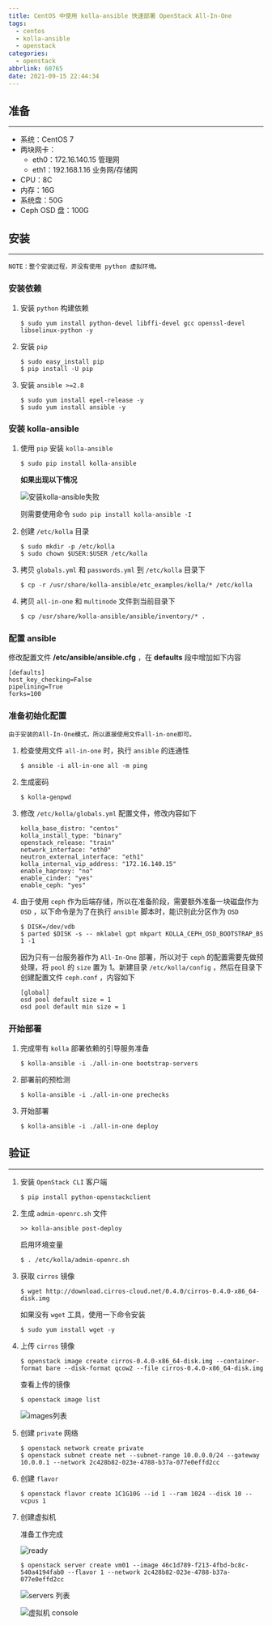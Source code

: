 ```yaml
---
title: CentOS 中使用 kolla-ansible 快速部署 OpenStack All-In-One
tags:
  - centos
  - kolla-ansible
  - openstack
categories:
  - openstack
abbrlink: 60765
date: 2021-09-15 22:44:34
---
```


## 准备
___

- 系统：CentOS 7
- 两块网卡：
    - eth0：172.16.140.15   管理网
    - eth1：192.168.1.16    业务网/存储网
- CPU：8C
- 内存：16G
- 系统盘：50G
- Ceph OSD 盘：100G

## 安装
___

`NOTE：整个安装过程，并没有使用 python 虚拟环境。`

### 安装依赖

1. 安装 `python` 构建依赖

    ```shell
    $ sudo yum install python-devel libffi-devel gcc openssl-devel libselinux-python -y
    ```

2. 安装 `pip`

    ```shell
    $ sudo easy_install pip
    $ pip install -U pip
    ```

3. 安装 `ansible >=2.8`

    ```shell
    $ sudo yum install epel-release -y
    $ sudo yum install ansible -y
    ```

### 安装 kolla-ansible

1. 使用 `pip` 安装 `kolla-ansible`

    ```shell
    $ sudo pip install kolla-ansible
    ```

    **如果出现以下情况**

    ![安装kolla-ansible失败](https://zbx-pic.oss-cn-shanghai.aliyuncs.com/iseeyou/20200205200301456.png)

    则需要使用命令 `sudo pip install kolla-ansible -I`

2. 创建 `/etc/kolla` 目录

    ```shell
    $ sudo mkdir -p /etc/kolla
    $ sudo chown $USER:$USER /etc/kolla
    ```

3. 拷贝 `globals.yml` 和 `passwords.yml` 到 `/etc/kolla` 目录下

    ```shell
    $ cp -r /usr/share/kolla-ansible/etc_examples/kolla/* /etc/kolla
    ```

4. 拷贝 `all-in-one` 和 `multinode` 文件到当前目录下

    ```shell
    $ cp /usr/share/kolla-ansible/ansible/inventory/* .
    ```

### 配置 ansible

修改配置文件 **/etc/ansible/ansible.cfg** ，在 **defaults** 段中增加如下内容

```text
[defaults]
host_key_checking=False
pipelining=True
forks=100
```

### 准备初始化配置

`由于安装的All-In-One模式，所以直接使用文件all-in-one即可。`

1. 检查使用文件 `all-in-one` 时，执行 `ansible` 的连通性

    ```shell
    $ ansible -i all-in-one all -m ping
    ```

2. 生成密码

    ```shell
    $ kolla-genpwd
    ```

3. 修改 `/etc/kolla/globals.yml` 配置文件，修改内容如下

    ```text
    kolla_base_distro: "centos"
    kolla_install_type: "binary"
    openstack_release: "train"
    network_interface: "eth0"
    neutron_external_interface: "eth1"
    kolla_internal_vip_address: "172.16.140.15"
    enable_haproxy: "no"
    enable_cinder: "yes"
    enable_ceph: "yes"
    ```

4. 由于使用 `ceph` 作为后端存储，所以在准备阶段，需要额外准备一块磁盘作为 `OSD` ，以下命令是为了在执行 `ansible` 脚本时，能识别此分区作为 `OSD`

    ```shell
    $ DISK=/dev/vdb
    $ parted $DISK -s -- mklabel gpt mkpart KOLLA_CEPH_OSD_BOOTSTRAP_BS 1 -1
    ```

    因为只有一台服务器作为 `All-In-One` 部署，所以对于 `ceph` 的配置需要先做预处理，将 `pool` 的 `size` 置为 1。新建目录 `/etc/kolla/config` ，然后在目录下创建配置文件 `ceph.conf` ，内容如下

    ```text
    [global]
    osd pool default size = 1
    osd pool default min size = 1
    ```

### 开始部署

1. 完成带有 `kolla` 部署依赖的引导服务准备

    ```shell
    $ kolla-ansible -i ./all-in-one bootstrap-servers
    ```

2. 部署前的预检测

    ```shell
    $ kolla-ansible -i ./all-in-one prechecks
    ```

3. 开始部署

    ```shell
    $ kolla-ansible -i ./all-in-one deploy
    ```

## 验证
___

1. 安装 `OpenStack CLI` 客户端

    ```shell
    $ pip install python-openstackclient
    ```

2. 生成 `admin-openrc.sh` 文件

    ```shell
    >> kolla-ansible post-deploy
    ```

    启用环境变量

    ```shell
    $ . /etc/kolla/admin-openrc.sh
    ```

3. 获取 `cirros` 镜像

    ```shell
    $ wget http://download.cirros-cloud.net/0.4.0/cirros-0.4.0-x86_64-disk.img
    ```

    如果没有 `wget` 工具，使用一下命令安装

    ```shell
    $ sudo yum install wget -y
    ```

4. 上传 `cirros` 镜像

    ```shell
    $ openstack image create cirros-0.4.0-x86_64-disk.img --container-format bare --disk-format qcow2 --file cirros-0.4.0-x86_64-disk.img
    ```

    查看上传的镜像

    ```shell
    $ openstack image list
    ```

    ![images列表](https://zbx-pic.oss-cn-shanghai.aliyuncs.com/iseeyou/20200206091856874.png)

5. 创建 `private` 网络

    ```shell
    $ openstack network create private
    $ openstack subnet create net --subnet-range 10.0.0.0/24 --gateway 10.0.0.1 --network 2c428b82-023e-4788-b37a-077e0effd2cc
    ```

6. 创建 `flavor`

    ```shell
    $ openstack flavor create 1C1G10G --id 1 --ram 1024 --disk 10 --vcpus 1
    ```

7. 创建虚拟机

    准备工作完成

    ![ready](https://zbx-pic.oss-cn-shanghai.aliyuncs.com/iseeyou/20200206093551617.png)

    ```shell
    $ openstack server create vm01 --image 46c1d789-f213-4fbd-bc8c-540a4194fab0 --flavor 1 --network 2c428b82-023e-4788-b37a-077e0effd2cc
    ```

    ![servers 列表](https://zbx-pic.oss-cn-shanghai.aliyuncs.com/iseeyou/2020020609392174.png)

    ![虚拟机 console](https://zbx-pic.oss-cn-shanghai.aliyuncs.com/iseeyou/20200206094121956.png)
